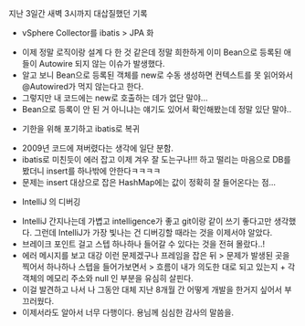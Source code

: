 지난 3일간 새벽 3시까지 대삽질했던 기록
* vSphere Collector를 ibatis > JPA 화
- 이제 정말 로직이랑 설계 다 한 것 같은데 정말 희한하게 이미 Bean으로 등록된 애들이 Autowire 되지 않는 이슈가 발생했다.
- 알고 보니 Bean으로 등록된 객체를 new로 수동 생성하면 컨텍스트를 못 읽어와서 @Autowired가 먹지 않는다고 한다.
- 그렇지만 내 코드에는 new로 호출하는 데가 없단 말야...
- Bean으로 등록이 안 된 거 아니냐는 얘기도 있어서 확인해봤는데 정말 있단 말야..

* 기한을 위해 포기하고 ibatis로 복귀
- 2009년 코드에 져버렸다는 생각에 일단 분함.
- ibatis로 미친듯이 에러 잡고 이제 겨우 잘 도는구나!!! 하고 떨리는 마음으로 DB를 봤더니 insert를 하나밖에 안한다ㅋㅋㅋㅋ
- 문제는 insert 대상으로 잡은 HashMap에는 값이 정확히 잘 들어온다는 점...

* IntelliJ 의 디버깅
- IntelliJ 간지나는데 가볍고 intelligence가 좋고 git이랑 같이 쓰기 좋다고만 생각했다. 그런데 IntelliJ가 가장 빛나는 건 디버깅할 때라는 것을 이제서야 알았다.
- 브레이크 포인트 걸고 스텝 하나하나 들어갈 수 있다는 것을 전혀 몰랐다..!
- 에러 메시지를 보고 대강 이런 문제겠구나 프레임을 잡은 뒤 > 문제가 발생된 곳을 찍어서 하나하나 스텝을 들어가보면서 > 흐름이 내가 의도한 대로 되고 있는지 + 각 객체의 메모리 주소와 null 인 부분을 유심히 살핀다.
- 이걸 발견하고 나서 나 그동안 대체 지난 8개월 간 어떻게 개발을 한거지 싶어서 부끄러웠다.
- 이제서라도 알아서 너무 다행이다. 용님께 심심한 감사의 말씀을.